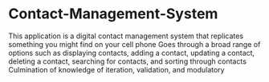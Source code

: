 # Contact-Management-System
This application is a digital contact management system that replicates something you might find on your cell phone Goes through a broad range of options such as displaying contacts, adding a contact, updating a contact, deleting a contact, searching for contacts, and sorting through contacts Culmination of knowledge of iteration, validation, and modulatory 
